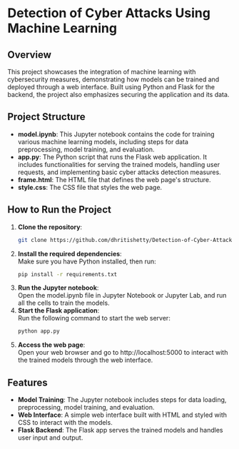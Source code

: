 # Detection of Cyber Attacks Using Machine Learning
## Overview
This project showcases the integration of machine learning with cybersecurity measures, demonstrating how models can be trained and deployed through a web interface. Built using Python and Flask for the backend, the project also emphasizes securing the application and its data.

## Project Structure
- **model.ipynb**: This Jupyter notebook contains the code for training various machine learning models, including steps for data preprocessing, model training, and evaluation.
- **app.py**: The Python script that runs the Flask web application. It includes functionalities for serving the trained models, handling user requests, and implementing basic cyber attacks detection measures.
- **frame.html**: The HTML file that defines the web page's structure.
- **style.css**: The CSS file that styles the web page.

## How to Run the Project
1. **Clone the repository**:
   ```bash
   git clone https://github.com/dhritishetty/Detection-of-Cyber-Attacks-Using-Machine-Learning.git
   ```
2. **Install the required dependencies**:  
    Make sure you have Python installed, then run:
   ```bash
   pip install -r requirements.txt
   ```
4. **Run the Jupyter notebook**:  
   Open the model.ipynb file in Jupyter Notebook or Jupyter Lab, and run all the cells to train the models.
5. **Start the Flask application**:  
   Run the following command to start the web server:
   ```bash
   python app.py
   ```
6. **Access the web page**:  
   Open your web browser and go to http://localhost:5000 to interact with the trained models through the web interface.

## Features
- **Model Training**: The Jupyter notebook includes steps for data loading, preprocessing, model training, and evaluation.
- **Web Interface**: A simple web interface built with HTML and styled with CSS to interact with the models.
- **Flask Backend**: The Flask app serves the trained models and handles user input and output.
